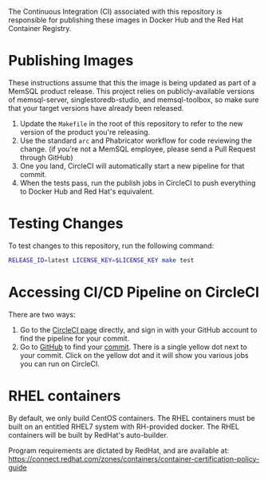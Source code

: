 The Continuous Integration (CI) associated with this repository is responsible for
publishing these images in Docker Hub and the Red Hat Container Registry.

# Publishing Images

These instructions assume that this the image is being updated as part of a
MemSQL product release. This project relies on publicly-available versions of
memsql-server, singlestoredb-studio, and memsql-toolbox, so make sure that your target
versions have already been released.

1. Update the `Makefile` in the root of this repository to refer to the new version of the product you're releasing.
2. Use the standard `arc` and Phabricator workflow for code reviewing the change. (if you're not a MemSQL employee, please send a Pull Request through GitHub)
3. One you land, CircleCI will automatically start a new pipeline for that commit.
4. When the tests pass, run the publish jobs in CircleCI to push everything to Docker Hub and Red Hat's equivalent.

# Testing Changes

To test changes to this repository, run the following command:

```bash
RELEASE_ID=latest LICENSE_KEY=$LICENSE_KEY make test
```

# Accessing CI/CD Pipeline on CircleCI
There are two ways:
1. Go to the [CircleCI page](https://app.circleci.com/pipelines/github/memsql/deployment-docker) directly, and sign in with your GitHub account to find the pipeline for your commit.
2. Go to [GitHub](https://github.com) to find your [commit](https://github.com/memsql/deployment-docker/commits/master).
   There is a single yellow dot next to your commit. Click on the yellow dot and it will show you various jobs you can run on CircleCI.

# RHEL containers

By default, we only build CentOS containers. The RHEL containers must be built
on an entitled RHEL7 system with RH-provided docker. The RHEL containers will
be built by RedHat's auto-builder.

Program requirements are dictated by RedHat, and are available at:
https://connect.redhat.com/zones/containers/container-certification-policy-guide
